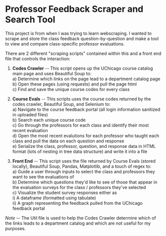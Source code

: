 # Professor Feedback Scraper and Search Tool

This project is from when I was trying to learn webscraping. I wanted to scrape and store the class feedback question-by-question and make a tool to view and compare class-specific professor evaluations. 

There are 2 different "scraping scripts" contained within this and a front end file that controls the interaction:

1) **Codes Crawler** -- This script opens up the UChicago course catalog main page and uses Beautiful Soup to: <br />
   a) Determine which links on the page lead to a department catalog page <br />
   b) Open these pages (using requests) and pull the page html <br />
   c) Find and save the unique course codes for every class
   
2) **Course Evals** -- This scripts uses the course codes returned by the codes crawler, Beautiful Soup, and Selenium to: <br />
  a) Navigate to the course feedback portal (all login information sanitized in uploaded files) <br />
  b) Search each unique course code <br />
  c) Go through the professors for each class and identify their most recent evaluation <br />
  d) Open the most recent evalutions for each professor who taught each class and pull the data on each question and response <br />
  e) Serialize the class, professor, question, and response data in HTML format (lots of nesting in tree data structure) and write it into a file
  
3) **Front End** -- This script uses the file returned by Course Evals (stored locally), Beautiful Soup, Pandas, Matplotlib, and a touch of regex to: <br />
   a) Guide a user through inputs to select the class and professors they want to see the evaluations of <br />
   b) Determine which questions they'd like to see of those that appear in the evaluation surveys for the class / professors they've selected <br />
   c) Visualize the student survey responses either as <br />
      i) A dataframe (formatted using tabulate) <br />
      ii) A graph representing the feedback pulled from the UChicago feedback portal

*Note* -- The Util file is used to help the Codes Crawler determine which of the links leads to a department catalog and which are not useful for my purposes.
